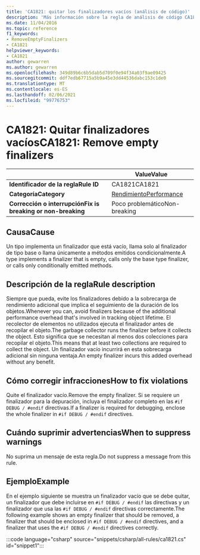 ```yaml
---
title: 'CA1821: quitar los finalizadores vacíos (análisis de código)'
description: 'Más información sobre la regla de análisis de código CA1821: quitar finalizadores vacíos'
ms.date: 11/04/2016
ms.topic: reference
f1_keywords:
- RemoveEmptyFinalizers
- CA1821
helpviewer_keywords:
- CA1821
author: gewarren
ms.author: gewarren
ms.openlocfilehash: 349d89b6c6b5dab5d709f0e94f34a03f9ae09425
ms.sourcegitcommit: ddf7edb67715a5b9a45e3dd44536dabc153c1de0
ms.translationtype: MT
ms.contentlocale: es-ES
ms.lasthandoff: 02/06/2021
ms.locfileid: "99776753"
---
```

# <a name="ca1821-remove-empty-finalizers"></a><span data-ttu-id="65bad-103">CA1821: Quitar finalizadores vacíos</span><span class="sxs-lookup"><span data-stu-id="65bad-103">CA1821: Remove empty finalizers</span></span>

| | <span data-ttu-id="65bad-104">Value</span><span class="sxs-lookup"><span data-stu-id="65bad-104">Value</span></span> |
|-|-|
| <span data-ttu-id="65bad-105">**Identificador de la regla**</span><span class="sxs-lookup"><span data-stu-id="65bad-105">**Rule ID**</span></span> |<span data-ttu-id="65bad-106">CA1821</span><span class="sxs-lookup"><span data-stu-id="65bad-106">CA1821</span></span>|
| <span data-ttu-id="65bad-107">**Categoría**</span><span class="sxs-lookup"><span data-stu-id="65bad-107">**Category**</span></span> |[<span data-ttu-id="65bad-108">Rendimiento</span><span class="sxs-lookup"><span data-stu-id="65bad-108">Performance</span></span>](performance-warnings.md)|
| <span data-ttu-id="65bad-109">**Corrección o interrupción**</span><span class="sxs-lookup"><span data-stu-id="65bad-109">**Fix is breaking or non-breaking**</span></span> |<span data-ttu-id="65bad-110">Poco problemático</span><span class="sxs-lookup"><span data-stu-id="65bad-110">Non-breaking</span></span>|

## <a name="cause"></a><span data-ttu-id="65bad-111">Causa</span><span class="sxs-lookup"><span data-stu-id="65bad-111">Cause</span></span>

<span data-ttu-id="65bad-112">Un tipo implementa un finalizador que está vacío, llama solo al finalizador de tipo base o llama únicamente a métodos emitidos condicionalmente.</span><span class="sxs-lookup"><span data-stu-id="65bad-112">A type implements a finalizer that is empty, calls only the base type finalizer, or calls only conditionally emitted methods.</span></span>

## <a name="rule-description"></a><span data-ttu-id="65bad-113">Descripción de la regla</span><span class="sxs-lookup"><span data-stu-id="65bad-113">Rule description</span></span>

<span data-ttu-id="65bad-114">Siempre que pueda, evite los finalizadores debido a la sobrecarga de rendimiento adicional que implica el seguimiento de la duración de los objetos.</span><span class="sxs-lookup"><span data-stu-id="65bad-114">Whenever you can, avoid finalizers because of the additional performance overhead that's involved in tracking object lifetime.</span></span> <span data-ttu-id="65bad-115">El recolector de elementos no utilizados ejecuta el finalizador antes de recopilar el objeto.</span><span class="sxs-lookup"><span data-stu-id="65bad-115">The garbage collector runs the finalizer before it collects the object.</span></span> <span data-ttu-id="65bad-116">Esto significa que se necesitan al menos dos colecciones para recopilar el objeto.</span><span class="sxs-lookup"><span data-stu-id="65bad-116">This means that at least two collections are required to collect the object.</span></span> <span data-ttu-id="65bad-117">Un finalizador vacío incurrirá en esta sobrecarga adicional sin ninguna ventaja.</span><span class="sxs-lookup"><span data-stu-id="65bad-117">An empty finalizer incurs this added overhead without any benefit.</span></span>

## <a name="how-to-fix-violations"></a><span data-ttu-id="65bad-118">Cómo corregir infracciones</span><span class="sxs-lookup"><span data-stu-id="65bad-118">How to fix violations</span></span>

<span data-ttu-id="65bad-119">Quite el finalizador vacío.</span><span class="sxs-lookup"><span data-stu-id="65bad-119">Remove the empty finalizer.</span></span> <span data-ttu-id="65bad-120">Si se requiere un finalizador para la depuración, incluya el finalizador completo en las `#if DEBUG / #endif` directivas.</span><span class="sxs-lookup"><span data-stu-id="65bad-120">If a finalizer is required for debugging, enclose the whole finalizer in `#if DEBUG / #endif` directives.</span></span>

## <a name="when-to-suppress-warnings"></a><span data-ttu-id="65bad-121">Cuándo suprimir advertencias</span><span class="sxs-lookup"><span data-stu-id="65bad-121">When to suppress warnings</span></span>

<span data-ttu-id="65bad-122">No suprima un mensaje de esta regla.</span><span class="sxs-lookup"><span data-stu-id="65bad-122">Do not suppress a message from this rule.</span></span>

## <a name="example"></a><span data-ttu-id="65bad-123">Ejemplo</span><span class="sxs-lookup"><span data-stu-id="65bad-123">Example</span></span>

<span data-ttu-id="65bad-124">En el ejemplo siguiente se muestra un finalizador vacío que se debe quitar, un finalizador que debe incluirse en `#if DEBUG / #endif` las directivas y un finalizador que usa las `#if DEBUG / #endif` directivas correctamente.</span><span class="sxs-lookup"><span data-stu-id="65bad-124">The following example shows an empty finalizer that should be removed, a finalizer that should be enclosed in `#if DEBUG / #endif` directives, and a finalizer that uses the `#if DEBUG / #endif` directives correctly.</span></span>

:::code language="csharp" source="snippets/csharp/all-rules/ca1821.cs" id="snippet1":::
